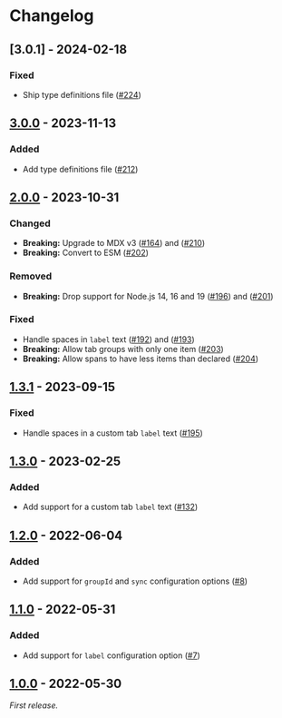 # Changelog

## [3.0.1] - 2024-02-18

### Fixed

- Ship type definitions file ([#224](https://github.com/mrazauskas/docusaurus-remark-plugin-tab-blocks/pull/224))

## [3.0.0] - 2023-11-13

### Added

- Add type definitions file ([#212](https://github.com/mrazauskas/docusaurus-remark-plugin-tab-blocks/pull/212))

## [2.0.0] - 2023-10-31

### Changed

- **Breaking:** Upgrade to MDX v3 ([#164](https://github.com/mrazauskas/docusaurus-remark-plugin-tab-blocks/pull/164)) and ([#210](https://github.com/mrazauskas/docusaurus-remark-plugin-tab-blocks/pull/210))
- **Breaking:** Convert to ESM ([#202](https://github.com/mrazauskas/docusaurus-remark-plugin-tab-blocks/pull/202))

### Removed

- **Breaking:** Drop support for Node.js 14, 16 and 19 ([#196](https://github.com/mrazauskas/docusaurus-remark-plugin-tab-blocks/pull/196)) and ([#201](https://github.com/mrazauskas/docusaurus-remark-plugin-tab-blocks/pull/201))

### Fixed

- Handle spaces in `label` text ([#192](https://github.com/mrazauskas/docusaurus-remark-plugin-tab-blocks/pull/192)) and ([#193](https://github.com/mrazauskas/docusaurus-remark-plugin-tab-blocks/pull/193))
- **Breaking:** Allow tab groups with only one item ([#203](https://github.com/mrazauskas/docusaurus-remark-plugin-tab-blocks/pull/203))
- **Breaking:** Allow spans to have less items than declared ([#204](https://github.com/mrazauskas/docusaurus-remark-plugin-tab-blocks/pull/204))

## [1.3.1] - 2023-09-15

### Fixed

- Handle spaces in a custom tab `label` text ([#195](https://github.com/mrazauskas/docusaurus-remark-plugin-tab-blocks/pull/195))

## [1.3.0] - 2023-02-25

### Added

- Add support for a custom tab `label` text ([#132](https://github.com/mrazauskas/docusaurus-remark-plugin-tab-blocks/pull/132))

## [1.2.0] - 2022-06-04

### Added

- Add support for `groupId` and `sync` configuration options ([#8](https://github.com/mrazauskas/docusaurus-remark-plugin-tab-blocks/pull/8))

## [1.1.0] - 2022-05-31

### Added

- Add support for `label` configuration option ([#7](https://github.com/mrazauskas/docusaurus-remark-plugin-tab-blocks/pull/7))

## [1.0.0] - 2022-05-30

_First release._

[3.0.0]: https://github.com/mrazauskas/docusaurus-remark-plugin-tab-blocks/releases/tag/v3.0.0
[2.0.0]: https://github.com/mrazauskas/docusaurus-remark-plugin-tab-blocks/releases/tag/v2.0.0
[1.3.1]: https://github.com/mrazauskas/docusaurus-remark-plugin-tab-blocks/releases/tag/v1.3.1
[1.3.0]: https://github.com/mrazauskas/docusaurus-remark-plugin-tab-blocks/releases/tag/v1.3.0
[1.2.0]: https://github.com/mrazauskas/docusaurus-remark-plugin-tab-blocks/releases/tag/v1.2.0
[1.1.0]: https://github.com/mrazauskas/docusaurus-remark-plugin-tab-blocks/releases/tag/v1.1.0
[1.0.0]: https://github.com/mrazauskas/docusaurus-remark-plugin-tab-blocks/releases/tag/v1.0.0
